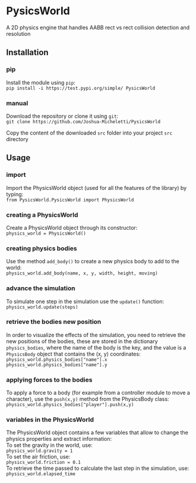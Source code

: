 # PysicsWorld
A 2D physics engine that handles AABB rect vs rect collision detection and resolution

## Installation

### pip
Install the module using `pip`:  
`pip install -i https://test.pypi.org/simple/ PysicsWorld`

### manual
Download the repository or clone it using `git`:  
`git clone https://github.com/Joshua-Micheletti/PysicsWorld`  

Copy the content of the downloaded `src` folder into your project `src` directory

## Usage

### import
Import the PhysicsWorld object (used for all the features of the library) by typing:  
`from PysicsWorld.PysicsWorld import PhysicsWorld`

### creating a PhysicsWorld
Create a PhysicsWorld object through its constructor:  
`physics_world = PhysicsWorld()`

### creating physics bodies
Use the method `add_body()` to create a new physics body to add to the world:  
`physics_world.add_body(name, x, y, width, height, moving)`

### advance the simulation
To simulate one step in the simulation use the `update()` function:  
`physics_world.update(steps)`

### retrieve the bodies new position
In order to visualize the effects of the simulation, you need to retrieve the new positions of the bodies, these are stored in the dictionary `physics_bodies`, where the name of the body is the key, and the value is a `PhysicsBody` object that contains the (x, y) coordinates:  
`physics_world.physics_bodies["name"].x`  
`physics_world.physics_bodies["name"].y`  

### applying forces to the bodies
To apply a force to a body (for example from a controller module to move a character), use the `push(x,y)` method from the PhysicsBody class:  
`physics_world.physics_bodies["player"].push(x,y)`

### variables in the PhysicsWorld
The PhysicsWorld object contains a few variables that allow to change the physics properties and extract information:  
To set the gravity in the world, use:  
`physics_world.gravity = 1`  
To set the air friction, use:  
`physics_world.friction = 0.1`  
To retrieve the time passed to calculate the last step in the simulation, use:  
`physics_world.elapsed_time`
